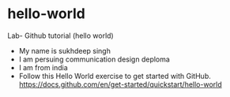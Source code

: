 # hello-world
Lab- Github tutorial (hello world)
- My name is sukhdeep singh 
- I am persuing communication design deploma 
- I am from india 
-  Follow this Hello World exercise to get started with GitHub. https://docs.github.com/en/get-started/quickstart/hello-world 
